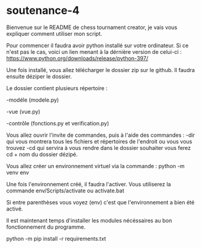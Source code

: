 # soutenance-4

Bienvenue sur le README de chess tournament creator, je vais vous expliquer comment utiliser mon script.

Pour commencer il faudra avoir python installé sur votre ordinateur. Si ce n'est pas le cas, voici un lien menant à la dérnière version de celui-ci :
https://www.python.org/downloads/release/python-397/

Une fois installé, vous allez télécharger le dossier zip sur le github.
Il faudra ensuite déziper le dossier.

Le dossier contient plusieurs répertoire :

-modéle (modele.py)

-vue (vue.py)

-contrôle (fonctions.py et verification.py)

Vous allez ouvrir l'invite de commandes, puis à l'aide des commandes :
-dir qui vous montrera tous les fichiers et répertoires de l'endroit ou vous vous trouvez
-cd qui servira à vous rendre dans le dossier souhaiter
vous ferez cd + nom du dossier dézipé.

Vous allez créer un environnement virtuel via la commande : python -m venv env 

Une fois l'environnement créé, il faudra l'activer.
Vous utiliserez la commande env/Scripts/activate ou activate.bat 

Si entre parenthèses vous voyez (env) c'est que l'environnement a bien été activé.

Il est maintenant temps d'installer les modules nécéssaires au bon fonctionnement du programme.

python -m pip install -r requirements.txt



